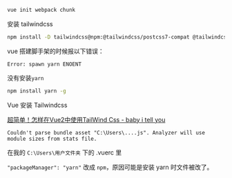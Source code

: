 ```bash
vue init webpack chunk
```



安装 tailwindcss

```bash
npm install -D tailwindcss@npm:@tailwindcss/postcss7-compat @tailwindcss/postcss7-compat postcss@^7 autoprefixer@^9
```



vue 搭建脚手架的时候报以下错误：

`Error: spawn yarn ENOENT `

没有安装`yarn`

```bash 
npm install yarn -g
```



Vue 安装 Tailwindcss

[超简单！怎样在Vue2中使用TailWind Css - baby i tell you](http://www.babyitellyou.com/details?id=6072734f0a6c640f8b461939)



`Couldn't parse bundle asset "C:\Users\....js".
Analyzer will use module sizes from stats file.`

在我的 `C:\Users\用户文件夹` 下的 .vuerc 里

`"packageManager": "yarn"` 改成 `npm`，原因可能是安装 yarn 时文件被改了。

